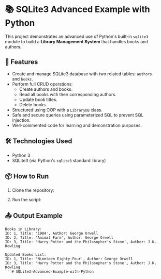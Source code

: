 # 📚 SQLite3 Advanced Example with Python

This project demonstrates an advanced use of Python's built-in `sqlite3` module to build a **Library Management System** that handles books and authors.

## 🚀 Features

- Create and manage SQLite3 database with two related tables: `authors` and `books`.
- Perform full CRUD operations:
  - Create authors and books.
  - Read all books with their corresponding authors.
  - Update book titles.
  - Delete books.
- Structured using OOP with a `LibraryDB` class.
- Safe and secure queries using parameterized SQL to prevent SQL injection.
- Well-commented code for learning and demonstration purposes.

## 🛠 Technologies Used

- Python 3
- SQLite3 (via Python's `sqlite3` standard library)


## 📦 How to Run

1. Clone the repository:


2. Run the script:


## 📤 Output Example
```
Books in Library:
ID: 1, Title: '1984', Author: George Orwell
ID: 2, Title: 'Animal Farm', Author: George Orwell
ID: 3, Title: 'Harry Potter and the Philosopher's Stone', Author: J.K. Rowling

Updated Books List:
ID: 1, Title: 'Nineteen Eighty-Four', Author: George Orwell
ID: 3, Title: 'Harry Potter and the Philosopher's Stone', Author: J.K. Rowling
```#   S Q L i t e 3 - A d v a n c e d - E x a m p l e - w i t h - P y t h o n  
 